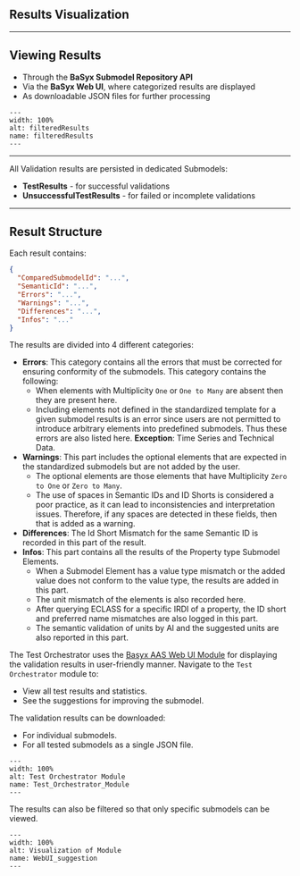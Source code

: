 ## Results Visualization
---
## Viewing Results

- Through the **BaSyx Submodel Repository API**
- Via the **BaSyx Web UI**, where categorized results are displayed
- As downloadable JSON files for further processing

```{figure} ./images/filteredResults.PNG
---
width: 100%
alt: filteredResults
name: filteredResults
---
```

---
All Validation results are persisted in dedicated Submodels:

- **TestResults** - for successful validations
- **UnsuccessfulTestResults** - for failed or incomplete validations
---

## Result Structure

Each result contains:

```json
{
  "ComparedSubmodelId": "...",
  "SemanticId": "...",
  "Errors": "...",
  "Warnings": "...",
  "Differences": "...",
  "Infos": "..."
}
```
The results are divided into 4 different categories:

- **Errors**: This category contains all the errors that must be corrected for ensuring conformity of the submodels. This category contains the following:
  - When elements with Multiplicity `One` or `One to Many` are absent then they are present here.
  - Including elements not defined in the standardized template for a given submodel results is an error since users are not permitted to introduce arbitrary elements into predefined submodels. Thus these errors are also listed here. 
  **Exception**: Time Series and Technical Data.
- **Warnings**: This part includes the optional elements that are expected in the standardized submodels but are not added by the user. 
  - The optional elements are those elements that have Multiplicity `Zero to One` or `Zero to Many`. 
  - The use of spaces in Semantic IDs and ID Shorts is considered a poor practice, as it can lead to inconsistencies and interpretation issues. Therefore, if any spaces are detected in these fields, then that is added as a warning.
- **Differences**: The Id Short Mismatch for the same Semantic ID is recorded in this part of the result.
- **Infos**: This part contains all the results of the Property type Submodel Elements. 
  - When a Submodel Element has a value type mismatch or the added value does not conform to the value type, the results are added in this part. 
  - The unit mismatch of the elements is also recorded here. 
  - After querying ECLASS for a specific IRDI of a property, the ID short and preferred name mismatches are also logged in this part. 
  - The semantic validation of units by AI and the suggested units are also reported in this part.    

The Test Orchestrator uses the [Basyx AAS Web UI Module](https://github.com/eclipse-basyx/basyx-aas-web-ui/tree/main/aas-web-ui/src/pages/modules) for displaying the validation results in user-friendly manner. Navigate to the `Test Orchestrator` module to:

- View all test results and statistics.
- See the suggestions for improving the submodel. 

The validation results can be downloaded:
- For individual submodels.
- For all tested submodels as a single JSON file.

```{figure} ./images/Test_Orchestrator_Module.jpeg
---
width: 100%
alt: Test Orchestrator Module
name: Test_Orchestrator_Module
---
```

The results can also be filtered so that only specific submodels can be viewed. 

```{figure} ./images/WebUI_suggestion.png
---
width: 100%
alt: Visualization of Module
name: WebUI_suggestion
---
```
